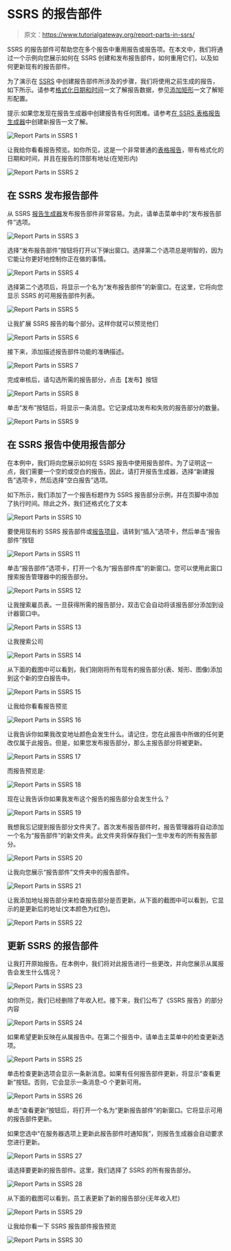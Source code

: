 # SSRS 的报告部件

> 原文：<https://www.tutorialgateway.org/report-parts-in-ssrs/>

SSRS 的报告部件可帮助您在多个报告中重用报告或报告项。在本文中，我们将通过一个示例向您展示如何在 SSRS 创建和发布报告部件，如何重用它们，以及如何更新现有的报告部件。

为了演示在 [SSRS](https://www.tutorialgateway.org/ssrs/) 中创建报告部件所涉及的步骤，我们将使用之前生成的报告，如下所示。请参考[格式化日期和时间](https://www.tutorialgateway.org/format-date-and-time-in-ssrs-report/)一文了解报告数据，参见[添加矩形](https://www.tutorialgateway.org/add-rectangle-to-ssrs-report/)一文了解矩形配置。

提示:如果您发现在报告生成器中创建报告有任何困难。请参考[在 SSRS 表格报告生成器](https://www.tutorialgateway.org/create-new-report-in-ssrs-report-builder/)中创建新报告一文了解。

![Report Parts in SSRS 1](img/8b4a9d47cfc5176312803995d9942cd5.png)

让我给你看看报告预览。如你所见，这是一个非常普通的[表格报告](https://www.tutorialgateway.org/ssrs-table-report/)，带有格式化的日期和时间，并且在报告的顶部有地址(在矩形内)

![Report Parts in SSRS 2](img/d082c74ac3a51959ca5f45b2534fbb8a.png)

## 在 SSRS 发布报告部件

从 SSRS [报告生成器](https://www.tutorialgateway.org/install-ssrs-report-builder/)发布报告部件非常容易。为此，请单击菜单中的“发布报告部件”选项。

![Report Parts in SSRS 3](img/4a42c8a8fd8852b4428731b69ef3e3d7.png)

选择“发布报告部件”按钮将打开以下弹出窗口。选择第二个选项总是明智的，因为它能让你更好地控制你正在做的事情。

![Report Parts in SSRS 4](img/f83bb744f44caced20d09b4337d48200.png)

选择第二个选项后，将显示一个名为“发布报告部件”的新窗口。在这里，它将向您显示 SSRS 的可用报告部件列表。

![Report Parts in SSRS 5](img/2c4029db8ebf1435a6cfdefa1de67799.png)

让我扩展 SSRS 报告的每个部分。这样你就可以预览他们

![Report Parts in SSRS 6](img/b8d331c6078fc08077c708e75fa777f0.png)

接下来，添加描述报告部件功能的准确描述。

![Report Parts in SSRS 7](img/925e361181bd7a0a1df71f695b0aa9e9.png)

完成审核后，请勾选所需的报告部分，点击【发布】按钮

![Report Parts in SSRS 8](img/0ef1bf6e9b3a968a3884364a4f40dd70.png)

单击“发布”按钮后，将显示一条消息。它记录成功发布和失败的报告部分的数量。

![Report Parts in SSRS 9](img/441fbca14e99e154138b3bcddc9882e5.png)

## 在 SSRS 报告中使用报告部分

在本例中，我们将向您展示如何在 SSRS 报告中使用报告部件。为了证明这一点，我们需要一个空的或空白的报告。因此，请打开报告生成器，选择“新建报告”选项卡，然后选择“空白报告”选项。

如下所示，我们添加了一个报告标题作为 SSRS 报告部分示例，并在页脚中添加了执行时间。除此之外，我们还格式化了文本

![Report Parts in SSRS 10](img/5ca25e9edf548963c4b2012e673def18.png)

要使用现有的 SSRS 报告部件或[报告项目](https://www.tutorialgateway.org/ssrs-report-items/)，请转到“插入”选项卡，然后单击“报告部件”按钮

![Report Parts in SSRS 11](img/7e17940cee419eb09de9079e1d765a87.png)

单击“报告部件”选项卡，打开一个名为“报告部件库”的新窗口。您可以使用此窗口搜索报告管理器中的报告部分。

![Report Parts in SSRS 12](img/b7b3144602d8039d9a74b3ec58ae5d49.png)

让我搜索雇员表。一旦获得所需的报告部分，双击它会自动将该报告部分添加到设计器窗口中。

![Report Parts in SSRS 13](img/f02cb480862faa3f8565ed8e3b32f563.png)

让我搜索公司

![Report Parts in SSRS 14](img/60af096919e583e1b58ee1c1107b084e.png)

从下面的截图中可以看到，我们刚刚将所有现有的报告部分(表、矩形、图像)添加到这个新的空白报告中。

![Report Parts in SSRS 15](img/6549c42630c09a89ed8d554a2ea7d3c3.png)

让我给你看看报告预览

![Report Parts in SSRS 16](img/b5b34ee8ad175dd227728b7506c8cd22.png)

让我告诉你如果我改变地址颜色会发生什么。请记住，您在此报告中所做的任何更改仅属于此报告。但是，如果您发布报告部分，那么主报告部分将被更新。

![Report Parts in SSRS 17](img/751dada73f3a257bd366f9abb2eb6f93.png)

而报告预览是:

![Report Parts in SSRS 18](img/afe3b6308a875e1aba43226063fb7edb.png)

现在让我告诉你如果我发布这个报告的报告部分会发生什么？

![Report Parts in SSRS 19](img/b42939eb468922365b51895a7fdff353.png)

我想我忘记提到报告部分文件夹了。首次发布报告部件时，报告管理器将自动添加一个名为“报告部件”的新文件夹。此文件夹将保存我们一生中发布的所有报告部分。

![Report Parts in SSRS 20](img/74615c6b94411ad8809d6ccb8bec47a1.png)

让我向您展示“报告部件”文件夹中的报告部件。

![Report Parts in SSRS 21](img/cef28d021f40fb4952097b93b415bae2.png)

让我添加地址报告部分来检查报告部分是否更新。从下面的截图中可以看到，它显示的是更新后的地址(文本颜色为红色)。

![Report Parts in SSRS 22](img/ab586ef83933586266c7032e43c91df5.png)

## 更新 SSRS 的报告部件

让我打开原始报告。在本例中，我们将对此报告进行一些更改，并向您展示从属报告会发生什么情况？

![Report Parts in SSRS 23](img/6e1c16ab84e37d0a5b0fb5f66b0281e0.png)

如你所见，我们已经删除了年收入栏。接下来，我们公布了《SSRS 报告》的部分内容

![Report Parts in SSRS 24](img/4317b35d98cd32a171f3397703a42c66.png)

如果希望更新反映在从属报告中。在第二个报告中，请单击主菜单中的检查更新选项。

![Report Parts in SSRS 25](img/0a7b99eaf3e6af18b63861709ad6e7b5.png)

单击检查更新选项会显示一条新消息。如果有任何报告部件更新，将显示“查看更新”按钮。否则，它会显示一条消息–0 个更新可用。

![Report Parts in SSRS 26](img/95e63e909a5c4ecf7bf35cfb82eca8c0.png)

单击“查看更新”按钮后，将打开一个名为“更新报告部件”的新窗口。它将显示可用的报告部件更新。

如果您选中“在服务器选项上更新此报告部件时通知我”，则报告生成器会自动要求您进行更新。

![Report Parts in SSRS 27](img/9dd2f01016b85cbf39eb53a2d10b7e8f.png)

请选择要更新的报告部件。这里，我们选择了 SSRS 的所有报告部分。

![Report Parts in SSRS 28](img/bb092702cd5c76e80bd1ba82f243b5ec.png)

从下面的截图可以看到，员工表更新了新的报告部分(无年收入栏)

![Report Parts in SSRS 29](img/2c78f1846b1a40fb0d423488be87e06b.png)

让我给你看一下 SSRS 报告部件报告预览

![Report Parts in SSRS 30](img/e9d5b0ceef2ab6b9a1af5785025f134b.png)